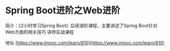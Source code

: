 # Spring Boot进阶之Web进阶
简介：《2小时学习Spring Boot》后续进阶课程，主要讲述了Spring Boot针对Web方面的相关技巧 讲师实战课程

地址 [https://www.imooc.com/learn/810](https://www.imooc.com/learn/810)

